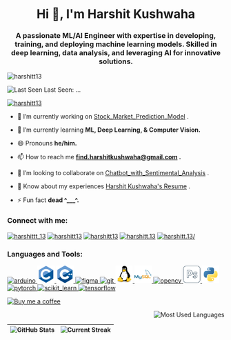<h1 align="center">Hi 👋, I'm Harshit Kushwaha</h1>

<h3 align="center">A passionate ML/AI Engineer with expertise in developing, training, and deploying machine learning models. Skilled in deep learning, data analysis, and leveraging AI for innovative solutions.</h3>

<p align="left"> <img src="https://komarev.com/ghpvc/?username=harshitt13&label=Profile%20views&color=8978de&style=flat" alt="harshitt13" /> </p>

![Last Seen](https://img.shields.io/badge/Last%20Seen-Today-brightgreen)
Last Seen: ...

<p align="left"> <a href="https://github.com/ryo-ma/github-profile-trophy"><img src="https://github-profile-trophy.vercel.app/?username=harshitt13" alt="harshitt13" /></a> </p>

- 🔭 I’m currently working on [Stock_Market_Prediction_Model](https://github.com/harshitt13/Stock-Market-Prediction-Model) .

- 🌱 I’m currently learning **ML, Deep Learning, & Computer Vision.**

- 😄 Pronouns **he/him.**

- 📫 How to reach me **find.harshitkushwaha@gmail.com .**

- 👯 I’m looking to collaborate on [Chatbot_with_Sentimental_Analysis](https://github.com/harshitt13/Chatbot_with_Sentimental_Analysis) .

- 📄 Know about my experiences [Harshit Kushwaha's Resume](https://1drv.ms/w/s!An1qN6aLBOCHhYx8drGUNKpLLTNOEQ?e=hOJRKI) .

- ⚡ Fun fact **dead ^___^.**

<h3 align="left">Connect with me:</h3>
<p align="left">
<a href="https://twitter.com/harshittt_13" target="blank"><img align="center" src="https://raw.githubusercontent.com/rahuldkjain/github-profile-readme-generator/master/src/images/icons/Social/twitter.svg" alt="harshittt_13" height="30" width="40" /></a>
<a href="https://linkedin.com/in/harshitt13" target="blank"><img align="center" src="https://raw.githubusercontent.com/rahuldkjain/github-profile-readme-generator/master/src/images/icons/Social/linked-in-alt.svg" alt="harshitt13" height="30" width="40" /></a>
<a href="https://kaggle.com/harshitt13" target="blank"><img align="center" src="https://raw.githubusercontent.com/rahuldkjain/github-profile-readme-generator/master/src/images/icons/Social/kaggle.svg" alt="harshitt13" height="30" width="40" /></a>
<a href="https://fb.com/harshitt.13" target="blank"><img align="center" src="https://raw.githubusercontent.com/rahuldkjain/github-profile-readme-generator/master/src/images/icons/Social/facebook.svg" alt="harshitt.13" height="30" width="40" /></a>
<a href="https://instagram.com/harshitt.13/" target="blank"><img align="center" src="https://raw.githubusercontent.com/rahuldkjain/github-profile-readme-generator/master/src/images/icons/Social/instagram.svg" alt="harshitt.13/" height="30" width="40" /></a>
</p>

<h3 align="left">Languages and Tools:</h3>
<p align="left"> <a href="https://www.arduino.cc/" target="_blank" rel="noreferrer"> <img src="https://cdn.worldvectorlogo.com/logos/arduino-1.svg" alt="arduino" width="40" height="40"/> </a> <a href="https://www.cprogramming.com/" target="_blank" rel="noreferrer"> <img src="https://raw.githubusercontent.com/devicons/devicon/master/icons/c/c-original.svg" alt="c" width="40" height="40"/> </a> <a href="https://www.w3schools.com/cpp/" target="_blank" rel="noreferrer"> <img src="https://raw.githubusercontent.com/devicons/devicon/master/icons/cplusplus/cplusplus-original.svg" alt="cplusplus" width="40" height="40"/> </a> <a href="https://www.figma.com/" target="_blank" rel="noreferrer"> <img src="https://www.vectorlogo.zone/logos/figma/figma-icon.svg" alt="figma" width="40" height="40"/> </a> <a href="https://git-scm.com/" target="_blank" rel="noreferrer"> <img src="https://www.vectorlogo.zone/logos/git-scm/git-scm-icon.svg" alt="git" width="40" height="40"/> </a> <a href="https://www.linux.org/" target="_blank" rel="noreferrer"> <img src="https://raw.githubusercontent.com/devicons/devicon/master/icons/linux/linux-original.svg" alt="linux" width="40" height="40"/> </a> <a href="https://www.mysql.com/" target="_blank" rel="noreferrer"> <img src="https://raw.githubusercontent.com/devicons/devicon/master/icons/mysql/mysql-original-wordmark.svg" alt="mysql" width="40" height="40"/> </a> <a href="https://opencv.org/" target="_blank" rel="noreferrer"> <img src="https://www.vectorlogo.zone/logos/opencv/opencv-icon.svg" alt="opencv" width="40" height="40"/> </a> <a href="https://www.photoshop.com/en" target="_blank" rel="noreferrer"> <img src="https://raw.githubusercontent.com/devicons/devicon/master/icons/photoshop/photoshop-line.svg" alt="photoshop" width="40" height="40"/> </a> <a href="https://www.python.org" target="_blank" rel="noreferrer"> <img src="https://raw.githubusercontent.com/devicons/devicon/master/icons/python/python-original.svg" alt="python" width="40" height="40"/> </a> <a href="https://pytorch.org/" target="_blank" rel="noreferrer"> <img src="https://www.vectorlogo.zone/logos/pytorch/pytorch-icon.svg" alt="pytorch" width="40" height="40"/> </a> <a href="https://scikit-learn.org/" target="_blank" rel="noreferrer"> <img src="https://upload.wikimedia.org/wikipedia/commons/0/05/Scikit_learn_logo_small.svg" alt="scikit_learn" width="40" height="40"/> </a> <a href="https://www.tensorflow.org" target="_blank" rel="noreferrer"> <img src="https://www.vectorlogo.zone/logos/tensorflow/tensorflow-icon.svg" alt="tensorflow" width="40" height="40"/> </a> </p>

<a href="https://ko-fi.com/harshitkushwaha">
    <img src="https://cdn.ko-fi.com/cdn/kofi3.png?v=3" height="50" width="210" alt="Buy me a coffee" />
</a>

<p align="right">
    <img src="https://github-readme-stats.vercel.app/api/top-langs?username=harshitt13&show_icons=true&theme=dark&locale=en&layout=compact" alt="Most Used Languages" />
</p>

| ![GitHub Stats](https://github-readme-stats.vercel.app/api?username=harshitt13&show_icons=true&theme=dark&locale=en) | ![Current Streak](https://github-readme-streak-stats.herokuapp.com/?user=harshitt13&theme=dark) |
|-------------------------------------------------------------------------------------------------|-----------------------------------------------------------------------------------------|

